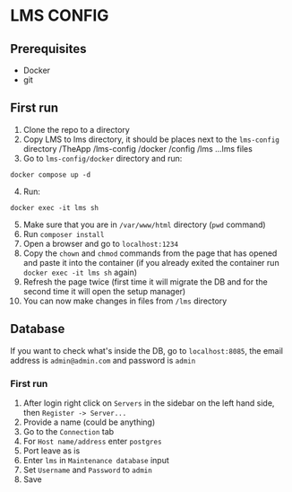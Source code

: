 # LMS CONFIG

## Prerequisites
- Docker
- git

## First run
1. Clone the repo to a directory
2. Copy LMS to lms directory, it should be places next to the `lms-config` directory
    /TheApp
        /lms-config
            /docker
            /config
        /lms
            ...lms files
3. Go to `lms-config/docker` directory and run:
```
docker compose up -d
```
4. Run:
```
docker exec -it lms sh 
```
5. Make sure that you are in `/var/www/html` directory (`pwd` command)
6. Run `composer install`
7. Open a browser and go to `localhost:1234` 
8. Copy the `chown` and `chmod` commands from the page that has opened and paste it into the container (if you already exited the container run `docker exec -it lms sh` again)
9. Refresh the page twice (first time it will migrate the DB and for the second time it will open the setup manager)
10. You can now make changes in files from `/lms` directory

## Database
If you want to check what's inside the DB, go to `localhost:8085`, the email address is `admin@admin.com` and password is `admin`

### First run
1. After login right click on `Servers` in the sidebar on the left hand side, then `Register -> Server...`
2. Provide a name (could be anything)
3. Go to the `Connection` tab
4. For `Host name/address` enter `postgres`
5. Port leave as is
6. Enter `lms` in `Maintenance database` input
7. Set `Username` and `Password` to `admin`
8. Save


